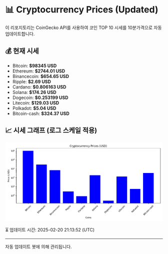 
# 📊 Cryptocurrency Prices (Updated)

이 리포지토리는 CoinGecko API를 사용하여 코인 TOP 10 시세를 10분가격으로 자동 업데이트합니다.

## 💰 현재 시세
- Bitcoin: **$98345 USD**
- Ethereum: **$2744.01 USD**
- Binancecoin: **$654.65 USD**
- Ripple: **$2.69 USD**
- Cardano: **$0.806163 USD**
- Solana: **$174.26 USD**
- Dogecoin: **$0.253199 USD**
- Litecoin: **$129.03 USD**
- Polkadot: **$5.04 USD**
- Bitcoin-cash: **$324.37 USD**

## 📈 시세 그래프 (로그 스케일 적용)
![Crypto Prices](crypto_prices.png)

⏳ 업데이트 시간: 2025-02-20 21:13:52 (UTC)

---
자동 업데이트 봇에 의해 관리됩니다.
